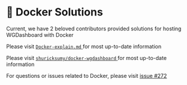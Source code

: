 # 🐬 Docker Solutions

Current, we have 2 beloved contributors provided solutions for hosting WGDashboard with Docker

<tabs>
<tab title="Solution 1 from @DaanSelen">
Please visit <a href="https://github.com/WGDashboard/WGDashboard/blob/main/docker/README.md">
<code>Docker-explain.md</code>
</a> for most up-to-date information
</tab>
<tab title="Solution 2 from @shuricksumy">

Please visit 
<a href="https://github.com/shuricksumy/docker-wgdashboard">
<code>shuricksumy/docker-wgdashboard</code>
</a> for most up-to-date information

</tab>
</tabs>

<note>
For questions or issues related to Docker, please visit <a href="https://github.com/WGDashboard/WGDashboard/issues/272">issue #272</a>
</note>
